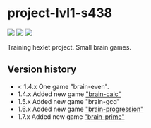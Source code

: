 # project-lvl1-s438
<a href="https://codeclimate.com/github/WebMBX/project-lvl1-s438/maintainability"><img src="https://api.codeclimate.com/v1/badges/30d06549c0db47cb61f5/maintainability" /></a>
<a href="https://codeclimate.com/github/WebMBX/project-lvl1-s438/test_coverage"><img src="https://api.codeclimate.com/v1/badges/30d06549c0db47cb61f5/test_coverage" /></a>
<a href="https://travis-ci.org/WebMBX/project-lvl1-s438"><img
src="https://travis-ci.org/WebMBX/project-lvl1-s438.svg?branch=master"></a>

Training hexlet project. Small brain games.

## Version history
- < 1.4.x One game "brain-even". 
- 1.4.x Added new game ["brain-calc"](https://asciinema.org/a/eidJM3C3tMLn6n8UkxeWpRUFa)
- 1.5.x Added new game "brain-gcd"
- 1.6.x Added new game ["brain-progression"](https://asciinema.org/a/MnxO7LniVrZ9SMQVDkHKOLvol)
- 1.7.x Added new game ["brain-prime"](https://asciinema.org/a/FpfDoDnPht7qFfeoTRZDdV2y8)